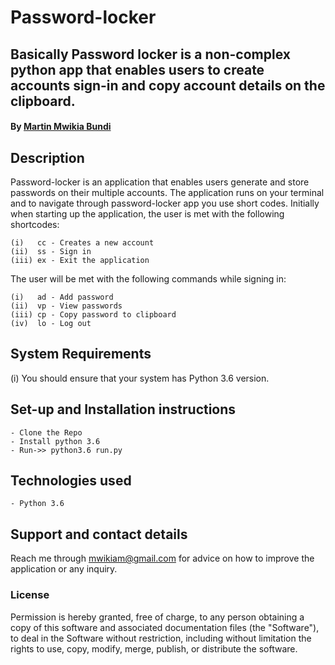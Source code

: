 # Password-locker

## Basically Password locker is a non-complex python app that enables users to create accounts sign-in and copy account details on the clipboard.

#### By **[Martin Mwikia Bundi](https://github.com/mwikiabundi1)**

## Description

Password-locker is an application that enables users generate and store passwords on their multiple accounts.
The application runs on your terminal and to navigate through password-locker app you use short codes.
Initially when starting up the application, the user is met with the following shortcodes:

    (i)   cc - Creates a new account
    (ii)  ss - Sign in
    (iii) ex - Exit the application

The user will be met with the following commands while signing in:

    (i)   ad - Add password
    (ii)  vp - View passwords
    (iii) cp - Copy password to clipboard
    (iv)  lo - Log out

## System Requirements

   (i) You should ensure that your system has Python 3.6 version.

## Set-up and Installation instructions

    - Clone the Repo
    - Install python 3.6
    - Run->> python3.6 run.py

## Technologies used

    - Python 3.6

## Support and contact details

Reach me through mwikiam@gmail.com for advice on how to improve the application or any inquiry.

### License

Permission is hereby granted, free of charge, to any person obtaining a copy of this software and associated documentation files (the "Software"), to deal in the Software without restriction, including without limitation the rights to use, copy, modify, merge, publish, or distribute the software.